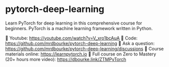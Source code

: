 # pytorch-deep-learning

Learn PyTorch for deep learning in this comprehensive course for beginners. PyTorch is a machine learning framework written in Python.

🔗 Youtube: https://youtube.com/watch?v=V_xro1bcAuA
🔗 Code: https://github.com/mrdbourke/pytorch-deep-learning
🔗 Ask a question: https://github.com/mrdbourke/pytorch-deep-learning/discussions
🔗 Course materials online: https://learnpytorch.io
🔗 Full course on Zero to Mastery (20+ hours more video): https://dbourke.link/ZTMPyTorch
